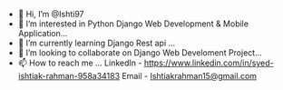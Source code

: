 - 👋 Hi, I’m @Ishti97
- 👀 I’m interested in Python Django Web Development & Mobile Application...
- 🌱 I’m currently learning Django Rest api ...
- 💞️ I’m looking to collaborate on Django Web Develoment Project...
- 📫 How to reach me ...
                  LinkedIn - https://www.linkedin.com/in/syed-ishtiak-rahman-958a34183
                  Email - Ishtiakrahman15@gmail.com
<!---
Ishti97/Ishti97 is a ✨ special ✨ repository because its `README.md` (this file) appears on your GitHub profile.
You can click the Preview link to take a look at your changes.
--->
